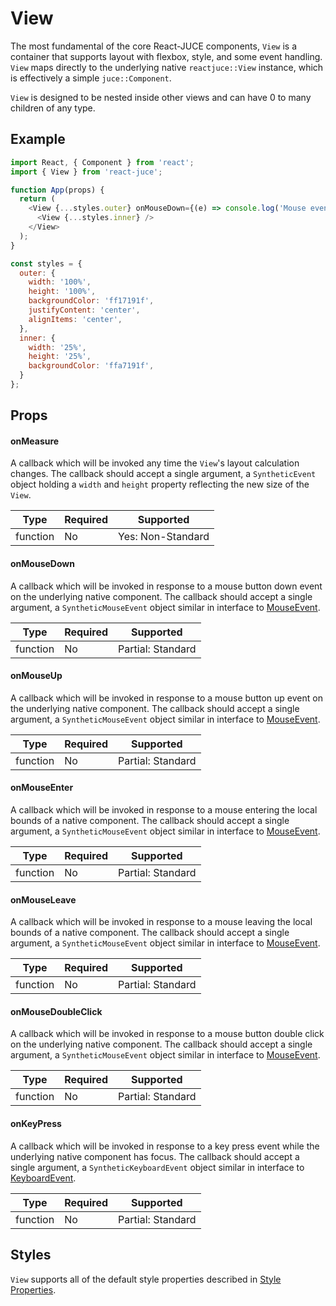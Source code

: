 # View

The most fundamental of the core React-JUCE components, `View` is a container that supports layout with flexbox, style, and some event handling.
`View` maps directly to the underlying native `reactjuce::View` instance, which is effectively a simple `juce::Component`.

`View` is designed to be nested inside other views and can have 0 to many children of any type.

## Example

```js
import React, { Component } from 'react';
import { View } from 'react-juce';

function App(props) {
  return (
    <View {...styles.outer} onMouseDown={(e) => console.log('Mouse event!', e)}>
      <View {...styles.inner} />
    </View>
  );
}

const styles = {
  outer: {
    width: '100%',
    height: '100%',
    backgroundColor: 'ff17191f',
    justifyContent: 'center',
    alignItems: 'center',
  },
  inner: {
    width: '25%',
    height: '25%',
    backgroundColor: 'ffa7191f',
  }
};
```

## Props

#### onMeasure

A callback which will be invoked any time the `View`'s layout calculation changes.
The callback should accept a single argument, a `SyntheticEvent` object holding
a `width` and `height` property reflecting the new size of the `View`.

| Type | Required | Supported |
| -- | -- | -- |
| function | No | Yes: Non-Standard |

#### onMouseDown

A callback which will be invoked in response to a mouse button down event on the
underlying native component. The callback should accept a single argument, a `SyntheticMouseEvent`
object similar in interface to [MouseEvent](https://developer.mozilla.org/en-US/docs/Web/API/MouseEvent).

| Type | Required | Supported |
| -- | -- | -- |
| function | No | Partial: Standard |

#### onMouseUp

A callback which will be invoked in response to a mouse button up event on the
underlying native component. The callback should accept a single argument, a `SyntheticMouseEvent`
object similar in interface to [MouseEvent](https://developer.mozilla.org/en-US/docs/Web/API/MouseEvent).

| Type | Required | Supported |
| -- | -- | -- |
| function | No | Partial: Standard |

#### onMouseEnter

A callback which will be invoked in response to a mouse entering the local bounds of a native component. 
The callback should accept a single argument, a `SyntheticMouseEvent`
object similar in interface to [MouseEvent](https://developer.mozilla.org/en-US/docs/Web/API/MouseEvent).

| Type | Required | Supported |
| -- | -- | -- |
| function | No | Partial: Standard |

#### onMouseLeave

A callback which will be invoked in response to a mouse leaving the local bounds of a native component. 
The callback should accept a single argument, a `SyntheticMouseEvent`
object similar in interface to [MouseEvent](https://developer.mozilla.org/en-US/docs/Web/API/MouseEvent).

| Type | Required | Supported |
| -- | -- | -- |
| function | No | Partial: Standard |

#### onMouseDoubleClick

A callback which will be invoked in response to a mouse button double click on the
underlying native component. The callback should accept a single argument, a `SyntheticMouseEvent`
object similar in interface to [MouseEvent](https://developer.mozilla.org/en-US/docs/Web/API/MouseEvent).

| Type | Required | Supported |
| -- | -- | -- |
| function | No | Partial: Standard |

#### onKeyPress

A callback which will be invoked in response to a key press event while the
underlying native component has focus. The callback should accept a single argument, a `SyntheticKeyboardEvent`
object similar in interface to [KeyboardEvent](https://developer.mozilla.org/en-US/docs/Web/API/KeyboardEvent).

| Type | Required | Supported |
| -- | -- | -- |
| function | No | Partial: Standard |

## Styles

`View` supports all of the default style properties described in [Style Properties](Styles.md).
